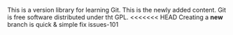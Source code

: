 This is a version library for learning Git.
This is the newly added content.
Git is free software distributed under tht GPL.
<<<<<<< HEAD
Creating a **new** branch is quick & simple
fix issues-101
